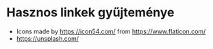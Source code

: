 # Hasznos linkek gyűjteménye

- Icons made by https://icon54.com/ from https://www.flaticon.com/
- https://unsplash.com/
